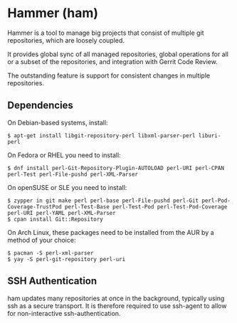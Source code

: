 # Hammer (ham)

Hammer is a tool to manage big projects that consist of
multiple git repositories, which are loosely coupled.

It provides global sync of all managed repositories,
global operations for all or a subset of the repositories,
and integration with Gerrit Code Review.

The outstanding feature is support for consistent changes
in multiple repositories.


## Dependencies

On Debian-based systems, install:

    $ apt-get install libgit-repository-perl libxml-parser-perl liburi-perl

On Fedora or RHEL you need to install:

    $ dnf install perl-Git-Repository-Plugin-AUTOLOAD perl-URI perl-CPAN perl-Test perl-File-pushd perl-XML-Parser

On openSUSE or SLE you need to install:

    $ zypper in git make perl perl-base perl-File-pushd perl-Git perl-Pod-Coverage-TrustPod perl-Test-Base perl-Test-Pod perl-Test-Pod-Coverage perl-URI perl-YAML perl-XML-Parser
    $ cpan install Git::Repository

On Arch Linux, these packages need to be installed from the AUR by a method of your choice:

    $ pacman -S perl-xml-parser
    $ yay -S perl-git-repository perl-uri

## SSH Authentication

ham updates many repositories at once in the background,
typically using ssh as a secure transport. It is
therefore required to use ssh-agent to allow for
non-interactive ssh-authentication.
